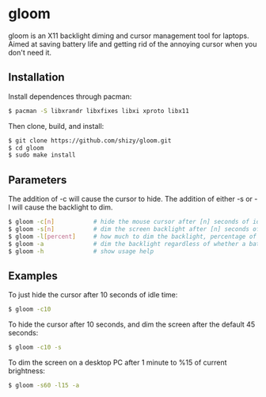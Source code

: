 # gloom

gloom is an X11 backlight diming and cursor management tool for laptops. Aimed at saving battery life and getting rid of the annoying cursor when you don't need it.

## Installation

Install dependences through pacman:

```bash
$ pacman -S libxrandr libxfixes libxi xproto libx11
```

Then clone, build, and install:

```bash
$ git clone https://github.com/shizy/gloom.git
$ cd gloom
$ sudo make install
```

## Parameters

The addition of -c will cause the cursor to hide. The addition of either -s or -l will cause the backlight to dim.

```bash
$ gloom -c[n]           # hide the mouse cursor after [n] seconds of idle time (default 3)
$ gloom -s[n]           # dim the screen backlight after [n] seconds of idle time (default 45)
$ gloom -l[percent]     # how much to dim the backlight, percentage of the current brightness level (default 50)
$ gloom -a              # dim the backlight regardless of whether a battery is found or not
$ gloom -h              # show usage help
```

## Examples

To just hide the cursor after 10 seconds of idle time:
```bash
$ gloom -c10
```

To hide the cursor after 10 seconds, and dim the screen after the default 45 seconds:
```bash
$ gloom -c10 -s
```

To dim the screen on a desktop PC after 1 minute to %15 of current brightness:
```bash
$ gloom -s60 -l15 -a
```
